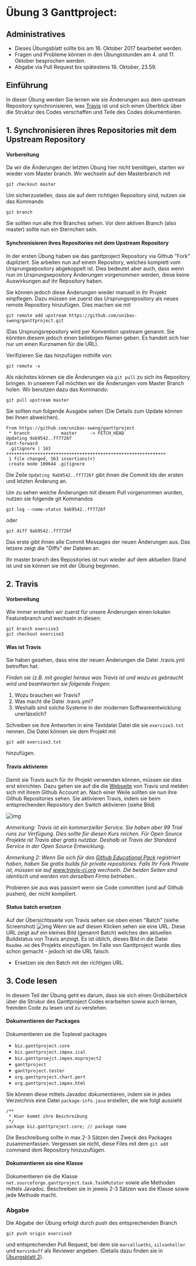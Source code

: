 # &Uuml;bung 3 Ganttproject:  

## Administratives

* Dieses &Uuml;bungsblatt sollte bis am 16. Oktober 2017 bearbeitet werden.  
* Fragen und Probleme k&ouml;nnen in den  &Uuml;bungsstunden am 4. und 11. Oktober besprochen werden.   
* Abgabe via Pull Request bis sp&auml;testens 16. Oktober, 23.59.

## Einf&uuml;hrung

In dieser &Uuml;bung werden Sie lernen wie sie &Auml;nderungen aus dem upstream Repository synchronisieren, was [Travis](www.travis-ci.com) ist und sich einen &Uuml;berblick &uuml;ber die Struktur des Codes verschaffen und Teile des Codes dokumentieren.  


## 1. Synchronisieren ihres Repositories mit dem Upstream Repository


#### Vorbereitung

Da wir die &Auml;nderungen der letzten &Uuml;bung hier nicht ben&ouml;tigen, starten wir wieder vom Master branch. Wir wechseln auf den Masterbranch mit 
```
git checkout master
```

Um sicherzustellen, dass sie auf dem richtigen Repository sind, nutzen sie das Kommando 
```
git branch
```
Sie sollten nun alle ihre Branches sehen. Vor dem aktiven Branch (also master) sollte nun ein Sternchen sein. 

#### Synchronisieren ihres Repositories mit dem Upstream Repository
In der ersten &Uuml;bung haben sie das ganttproject Repository via Github "Fork" dupliziert. Sie arbeiten nun auf einem Repository, welches komplett vom Ursprungsepository abgekoppelt ist. Dies bedeutet aber auch, dass wenn nun im Ursprungsepository &Auml;nderungen vorgenommen werden, diese keine Auswirkungen auf ihr Repository haben. 

Sie k&ouml;nnen jedoch diese &Auml;nderungen wieder manuell in ihr Projekt einpflegen. Dazu m&uuml;ssen sie zuerst das Ursprungsrepository als neues remote Repository hinzuf&uuml;gen. Dies machen sie mit 
```
git remote add upstream https://github.com/unibas-sweng/ganttproject.git
```
(Das Ursprungsrepository wird per Konvention upstream genannt. Sie k&ouml;nnten diesem jedoch einen beliebigen Namen geben. Es handelt sich hier nur um einen Kurznamen f&uuml;r die URL).

Verifizieren Sie das hinzufügen mithilfe von:

```
git remote -v
```

Als n&auml;chstes k&ouml;nnen sie die &Auml;nderungen via ```git pull``` zu sich ins Repository bringen. In unserem Fall m&ouml;chten wir die &Auml;nderungen vom Master Branch holen. Wir benutzen dazu das Kommando: 
```
git pull upstream master
```
Sie sollten nun folgende Ausgabe sehen (Die Details zum Update k&ouml;nnen bei ihnen abweichen).
```
From https://github.com/unibas-sweng/ganttproject
 * branch            master     -> FETCH_HEAD
Updating 9ab9542..ff7726f
Fast-forward
 .gitignore | 163 +++++++++++++++++++++++++++++++++++++++++++++++++++++++++++++
 1 file changed, 163 insertions(+)
 create mode 100644 .gitignore
```
Die Zeile ```Updating 9ab9542..ff7726f``` gibt ihnen die Commit Ids der ersten und letzten &Auml;nderung an. 

Um zu sehen welche &Auml;nderungen mit diesem Pull vorgenommen wurden, nutzen sie folgende git Kommandos
```
git log --name-status 9ab9542..ff7726f
```
oder
```
git diff 9ab9542..ff7726f
```
Das erste gibt ihnen alle Commit Messages der neuen &Auml;nderungen aus. Das letzere zeigt die "Diffs" der Dateien an.   

Ihr master branch des Repositories ist nun wieder auf dem aktuellen Stand ist und sie k&ouml;nnen sie mit der &Uuml;bung beginnen. 


## 2. Travis


#### Vorbereitung
Wie immer erstellen wir zuerst f&uuml;r unsere &Auml;nderungen einen lokalen Featurebranch und wechseln in diesen:

```
git branch exercise3     
git checkout exercise3
```

#### Was ist Travis

Sie haben gesehen, dass eine der neuen &Auml;nderungen die Datei .travis.yml betroffen hat. 

*Finden sie (z.B. mit google) heraus was Travis ist und wozu es gebraucht wird und beantworten sie folgende Fragen:*

1. Wozu brauchen wir Travis?
2. Was macht die Datei .travis.yml?
3. Weshalb sind solche Systeme in der modernen Softwareentwicklung unerl&auml;sslich?

Schreiben sie ihre Antworten in eine Textdatei Datei die sie ```exercise3.txt``` nennen. Die Datei k&ouml;nnen sie dem Projekt mit
```
git add exercise3.txt
```
hinzuf&uuml;gen. 




#### Travis aktivieren

Damit sie Travis auch f&uuml;r ihr Projekt verwenden k&ouml;nnen, m&uuml;ssen sie dies erst einrichten. Dazu gehen sie auf die die [Webseite](https://www.travis-ci.com) von Travis und melden sich mit ihrem Github Account an. Nach einer Weile sollten sie nun ihre Github Repositories sehen. Sie aktivieren Travis, indem sie beim entsprechenden Repository den Switch aktivieren (siehe Bild)


![img](images/travis.png)

*Anmerkung: Travis ist ein kommerzieller Service. Sie haben aber 99 Trial runs zur Verf&uuml;gung. Dies sollte f&uuml;r diesen Kurs reichen. F&uuml;r Open Source Projekte ist Travis aber gratis nutzbar. Deshalb ist Travis der Standard Service in der Open Source Entwicklung*.

*Anmerkung 2: Wenn Sie sich für das [Github Educational Pack](https://education.github.com/pack) registriert haben, haben Sie gratis builds für private repositories. Falls Ihr Fork Private ist, müssen sie auf www.travis-ci.org wechseln. Die beiden Seiten sind identisch und werden von derselben Firma betrieben.*.


Probieren sie aus was passiert wenn sie Code committen (und auf Github pushen), der nicht kompiliert. 

#### Status batch ersetzen
Auf der &Uuml;bersichtsseite von Travis sehen sie oben einen "Batch" (siehe Screenshot)
![img](images/travis-batch.png)
Wenn sie auf diesen Klicken sehen sie eine URL. Diese URL zeigt auf ein kleines Bild (genannt Batch) welches den aktuellen Buildstatus von Travis anzeigt. Es ist &uuml;blich, dieses Bild in die Datei ```Readme.md``` des Projekts einzuf&uuml;gen. Im Falle von Ganttproject wurde dies schon gemacht - jedoch ist die URL falsch. 

* Ersetzen sie den Batch mit der richtigen URL. 


## 3. Code lesen

In diesem Teil der &Uuml;bung geht es darum, dass sie sich einen Grob&uuml;berblick &uuml;ber die Strukur des Ganttproject Codes erarbeiten sowie auch lernen, fremden Code zu lesen und zu verstehen.

#### Dokumentieren der Packages

Dokumentieren sie die Toplevel packages 

* ```biz.ganttproject.core```
* ```biz.ganttproject.impex.ical```
* ```biz.ganttproejct.impex.msproject2```
* ```ganttproject```
* ```ganttproject.tester```
* ```org.ganttproject.chart.pert```
* ```org.ganttproject.impex.html```

Sie k&ouml;nnen diese mittels Javadoc dokumentieren, indem sie in jedes Verzeichnis eine Datei
```package-info.java``` erstellen, die wie folgt aussieht
```
/**
 * Hier kommt ihre Beschreibung
 */
package biz.ganttproject.core; // package name 
```
Die Beschreibung sollte in max 2-3 S&auml;tzen den Zweck des Packages zusammenfassen.
Vergessen sie nicht, diese Files mit dem ```git add``` command dem Repository hinzuzuf&uuml;gen.

#### Dokumentieren sie eine Klasse

Dokumentieren sie die Klasse 
```net.sourceforge.ganttproject.task.TaskMutator``` sowie alle Methoden mittels Javadoc. Beschreiben sie in jeweis 2-3 S&auml;tzen was die Klasse sowie jede Methode macht. 


### Abgabe
Die Abgabe der &Uuml;bung erfolgt durch push des entsprechenden Branch 
```
git push origin exercise3
``` 
und entsprechenden Pull Request, bei dem sie 
```marcelluethi```, ```silvanheller``` und ```marvinbuff``` als Reviewer angeben.
(Details dazu finden sie in [&Uuml;bungsblatt 2](https://unibas-sweng.github.io/software-engineering/exercises/02-gant-small-changes.html)).
 
